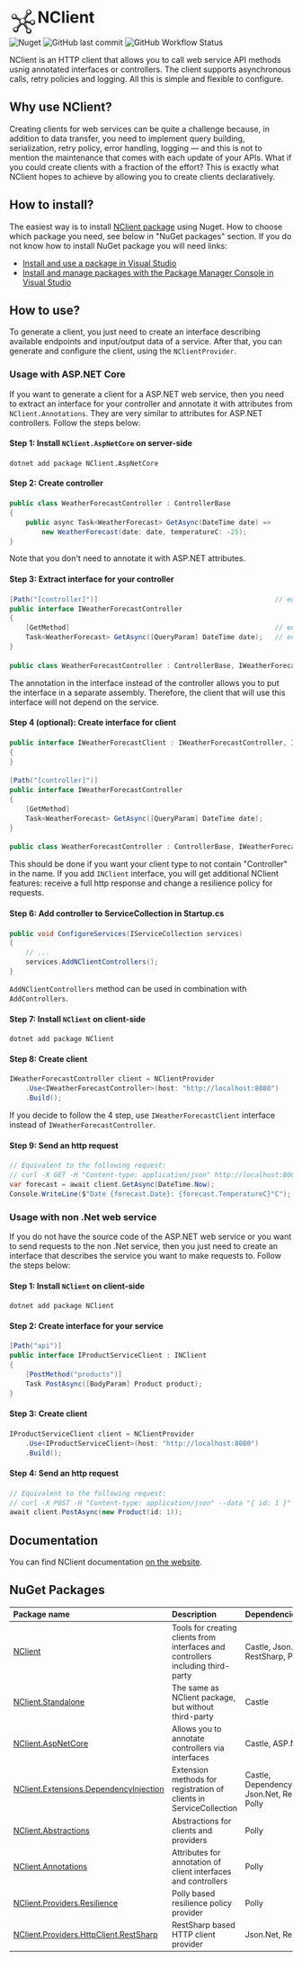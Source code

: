 # <img src="logo.png" width="50" height="50" align="left" alt="logo">NClient

![Nuget](https://img.shields.io/nuget/v/NClient)
![GitHub last commit](https://img.shields.io/github/last-commit/nclient/nclient)
![GitHub Workflow Status](https://img.shields.io/github/workflow/status/nclient/nclient/Test)

NClient is an HTTP client that allows you to call web service API methods usnig annotated interfaces or controllers. The client supports asynchronous calls, retry policies and logging. All this is  simple and flexible to configure.

## Why use NClient?
Creating clients for web services can be quite a challenge because, in addition to data transfer, you need to implement query building, serialization, retry policy, error handling, logging — and this is not to mention the maintenance that comes with each update of your APIs. What if you could create clients with a fraction of the effort? This is exactly what NClient hopes to achieve by allowing you to create clients declaratively.

## How to install?
The easiest way is to install [NClient package](https://www.nuget.org/packages?q=Tags%3A"NClient") using Nuget. How to choose which package you need, see below in "NuGet packages" section. If you do not know how to install NuGet package you will need links:  
- [Install and use a package in Visual Studio](https://docs.microsoft.com/en-us/nuget/quickstart/install-and-use-a-package-in-visual-studio)  
- [Install and manage packages with the Package Manager Console in Visual Studio](https://docs.microsoft.com/en-us/nuget/consume-packages/install-use-packages-powershell)

## How to use?
To generate a client, you just need to create an interface describing available endpoints and input/output data of a service. After that, you can generate and configure the client, using the `NClientProvider`.
### Usage with ASP.NET Core
If you want to generate a client for a ASP.NET web service, then you need to extract an interface for your controller and annotate it with attributes from `NClient.Annotations`. They are very similar to attributes for ASP.NET controllers. Follow the steps below:
#### Step 1: Install `NClient.AspNetCore` on server-side
```
dotnet add package NClient.AspNetCore
```
#### Step 2: Create controller
```C#
public class WeatherForecastController : ControllerBase
{
    public async Task<WeatherForecast> GetAsync(DateTime date) =>
        new WeatherForecast(date: date, temperatureC: -25);
}
```
Note that you don't need to annotate it with ASP.NET attributes.
#### Step 3: Extract interface for your controller
```C#
[Path("[controller]")]                                            // equivalent to [ApiController, Route("[controller]")]
public interface IWeatherForecastController
{
    [GetMethod]                                                   // equivalent to [HttpGet]
    Task<WeatherForecast> GetAsync([QueryParam] DateTime date);   // equivalent to [FromQuery]
}

public class WeatherForecastController : ControllerBase, IWeatherForecastController { ... }
```
The annotation in the interface instead of the controller allows you to put the interface in a separate assembly. 
Therefore, the client that will use this interface will not depend on the service.
#### Step 4 (optional): Create interface for client
```C#
public interface IWeatherForecastClient : IWeatherForecastController, INClient
{
}

[Path("[controller]")]
public interface IWeatherForecastController
{
    [GetMethod]
    Task<WeatherForecast> GetAsync([QueryParam] DateTime date);
}

public class WeatherForecastController : ControllerBase, IWeatherForecastController { ... }
```
This should be done if you want your client type to not contain "Сontroller" in the name. If you add `INClient` interface, you will get additional NClient features: receive a full http response and change a resilience policy for requests.
#### Step 6: Add controller to ServiceCollection in Startup.cs
```C#
public void ConfigureServices(IServiceCollection services)
{
    // ...
    services.AddNClientControllers();
}
```
`AddNClientControllers` method can be used in combination with `AddControllers`.
#### Step 7: Install `NClient` on client-side
```
dotnet add package NClient
```
#### Step 8: Create client
```C#
IWeatherForecastController client = NClientProvider
    .Use<IWeatherForecastController>(host: "http://localhost:8080")
    .Build();
```
If you decide to follow the 4 step, use `IWeatherForecastClient` interface instead of `IWeatherForecastController`.
#### Step 9: Send an http request
```C#
// Equivalent to the following request: 
// curl -X GET -H "Content-type: application/json" http://localhost:8080/WeatherForecast?date=2021-03-13T00:15Z
var forecast = await client.GetAsync(DateTime.Now);
Console.WriteLine($"Date {forecast.Date}: {forecast.TemperatureC}°C");
```
### Usage with non .Net web service
If you do not have the source code of the ASP.NET web service or you want to send requests to the non .Net service, then you just need to create an interface that describes the service you want to make requests to. Follow the steps below:
#### Step 1: Install `NClient` on client-side
```
dotnet add package NClient
```
#### Step 2: Create interface for your service
```C#
[Path("api")]
public interface IProductServiceClient : INClient
{
    [PostMethod("products")]
    Task PostAsync([BodyParam] Product product);
}
```
#### Step 3: Create client
```C#
IProductServiceClient client = NClientProvider
    .Use<IProductServiceClient>(host: "http://localhost:8080")
    .Build();
```
#### Step 4: Send an http request
```C#
// Equivalent to the following request: 
// curl -X POST -H "Content-type: application/json" --data "{ id: 1 }" http://localhost:8080/api/products
await client.PostAsync(new Product(id: 1));
```

## Documentation
You can find NClient documentation [on the website](https://nclient.github.io/).

## NuGet Packages
| Package name                                             | Description                                            | Dependencies                                           |
| :------------------------------------------------------- | :----------------------------------------------------- |:------------------------------------------------------ |
| [NClient](https://www.nuget.org/packages/NClient) | Tools for creating clients from interfaces and controllers including third-party | Castle, Json.Net, RestSharp, Polly |
| [NClient.Standalone](https://www.nuget.org/packages/NClient.Standalone) | The same as NClient package, but without third-party | Castle |
| [NClient.AspNetCore](https://www.nuget.org/packages/NClient.AspNetCore) | Allows you to annotate controllers via interfaces | Castle, ASP.NET |
| [NClient.Extensions.DependencyInjection](https://www.nuget.org/packages/NClient.Extensions.DependencyInjection) | Extension methods for registration of clients in ServiceCollection | Castle, DependencyInjection, Json.Net, RestSharp, Polly |
| [NClient.Abstractions](https://www.nuget.org/packages/NClient.Abstractions) | Abstractions for clients and providers | Polly |
| [NClient.Annotations](https://www.nuget.org/packages/NClient.Annotations) | Attributes for annotation of client interfaces and controllers | Polly |
| [NClient.Providers.Resilience](https://www.nuget.org/packages/NClient.Providers.Resilience) | Polly based resilience policy provider | Polly |
| [NClient.Providers.HttpClient.RestSharp](https://www.nuget.org/packages/NClient.Providers.HttpClient.RestSharp) | RestSharp based HTTP client provider | Json.Net, RestSharp |
